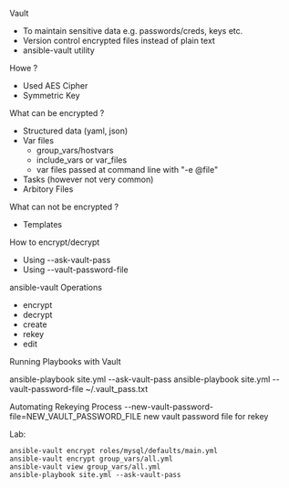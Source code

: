 Vault
   * To maintain sensitive data e.g. passwords/creds, keys etc.
   * Version control encrypted files instead of plain text
   * ansible-vault utility

Howe ?
  * Used AES Cipher
  * Symmetric Key

 What can be encrypted ?
   * Structured data (yaml, json)
   * Var files
     * group_vars/hostvars
     * include_vars or  var_files
     * var files passed at command line with "-e @file"
   * Tasks (however not very common)
   * Arbitory Files

What can not be encrypted ?
  * Templates


How to encrypt/decrypt
  * Using --ask-vault-pass
  * Using --vault-password-file


ansible-vault Operations
  * encrypt
  * decrypt
  * create
  * rekey
  * edit

Running Playbooks with Vault

ansible-playbook site.yml --ask-vault-pass
ansible-playbook site.yml --vault-password-file ~/.vault_pass.txt


Automating Rekeying Process
--new-vault-password-file=NEW_VAULT_PASSWORD_FILE
                       new vault password file for rekey




Lab:

```
ansible-vault encrypt roles/mysql/defaults/main.yml
ansible-vault encrypt group_vars/all.yml
ansible-vault view group_vars/all.yml
ansible-playbook site.yml --ask-vault-pass

```
